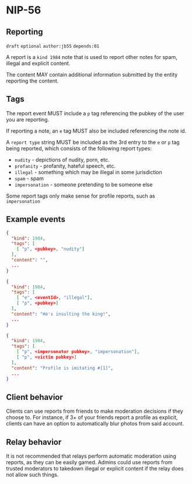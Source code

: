 NIP-56
======

Reporting
---------

`draft` `optional` `author:jb55` `depends:01`

A report is a `kind 1984` note that is used to report other notes for spam,
illegal and explicit content.

The content MAY contain additional information submitted by the entity
reporting the content.

Tags
----

The report event MUST include a `p` tag referencing the pubkey of the user you
are reporting.

If reporting a note, an `e` tag MUST also be included referencing the note id.

A `report type` string MUST be included as the 3rd entry to the `e` or `p` tag
being reported, which consists of the following report types:

- `nudity` - depictions of nudity, porn, etc.
- `profanity` - profanity, hateful speech, etc.
- `illegal` - something which may be illegal in some jurisdiction
- `spam` - spam
- `impersonation` - someone pretending to be someone else

Some report tags only make sense for profile reports, such as `impersonation`

Example events
--------------

```json
{
  "kind": 1984,
  "tags": [
    [ "p", <pubkey>, "nudity"]
  ],
  "content": "",
  ...
}

{
  "kind": 1984,
  "tags": [
    [ "e", <eventId>, "illegal"],
    [ "p", <pubkey>]
  ],
  "content": "He's insulting the king!",
  ...
}

{
  "kind": 1984,
  "tags": [
    [ "p", <impersonator pubkey>, "impersonation"],
    [ "p", <victim pubkey>]
  ],
  "content": "Profile is imitating #[1]",
  ...
}
```

Client behavior
---------------

Clients can use reports from friends to make moderation decisions if they
choose to. For instance, if 3+ of your friends report a profile as explicit,
clients can have an option to automatically blur photos from said account.


Relay behavior
--------------

It is not recommended that relays perform automatic moderation using reports,
as they can be easily gamed. Admins could use reports from trusted moderators to
takedown illegal or explicit content if the relay does not allow such things.
